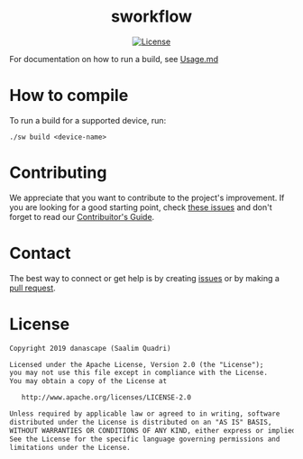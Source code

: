 <h1 align="center">sworkflow</h1>

<p align="center">
   <a href="https://opensource.org/licenses/Apache-2.0"><img alt="License" src="https://img.shields.io/badge/License-Apache%202.0-blue.svg"/></a>
</p>

For documentation on how to run a build, see
<a alt="Usage" href="Documentation/Usage.md">Usage.md</a><br>

# How to compile
To run a build for a supported device, run:

```
./sw build <device-name>
```


# Contributing
We appreciate that you want to contribute to the project's improvement.
If you are looking for a good starting point, check
[these issues](https://github.com/danascape/sworkflow/labels/good%20first%20issue)
and don't forget to read our
[Contribuitor's Guide](https://github.com/danascape/sworkflow/blob/main/CONTRIBUTING.md).

# Contact
The best way to connect or get help is by creating [issues](https://github.com/danascape/sworkflow/issues) or by making a [pull request](https://github.com/danascape/sworkflow/pulls).

# License
```xml
Copyright 2019 danascape (Saalim Quadri)

Licensed under the Apache License, Version 2.0 (the "License");
you may not use this file except in compliance with the License.
You may obtain a copy of the License at

   http://www.apache.org/licenses/LICENSE-2.0

Unless required by applicable law or agreed to in writing, software
distributed under the License is distributed on an "AS IS" BASIS,
WITHOUT WARRANTIES OR CONDITIONS OF ANY KIND, either express or implied.
See the License for the specific language governing permissions and
limitations under the License.
```
